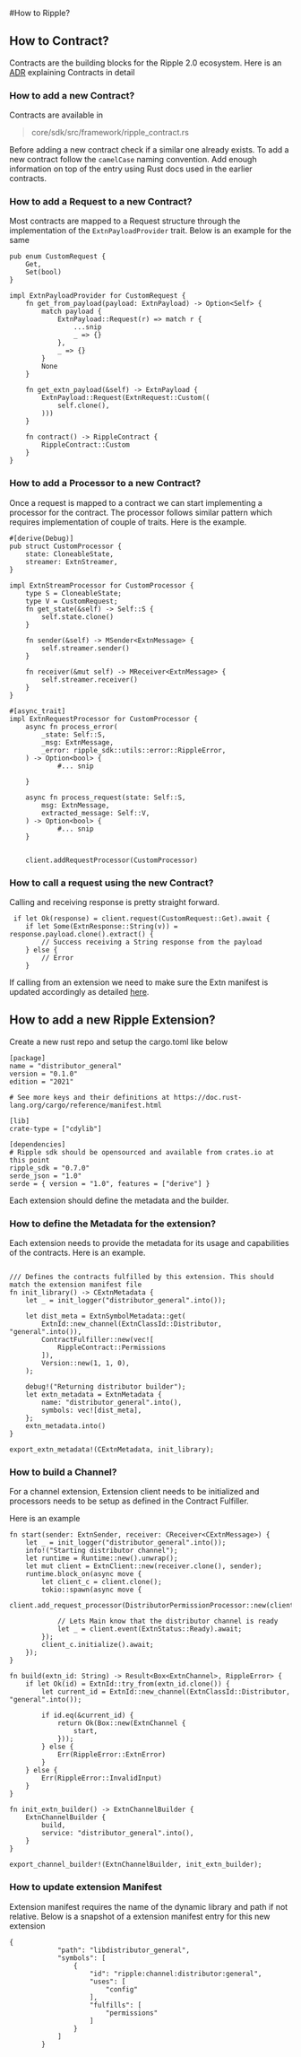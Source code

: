 #How to Ripple?



## How to Contract?

Contracts are the building blocks for the Ripple 2.0 ecosystem. Here is an [ADR](./adr/ripple_contracts.md) explaining Contracts in detail

### How to add a new Contract?

Contracts are available in 
>core/sdk/src/framework/ripple_contract.rs

Before adding a new contract check if a similar one already exists.
To add a new contract follow the `camelCase` naming convention.
Add enough information on top of the entry using Rust docs used in the earlier contracts.

### How to add a Request to a new Contract?

Most contracts are mapped to a Request structure through the implementation of the `ExtnPayloadProvider` trait.
Below is an example for the same

```
pub enum CustomRequest {
    Get,
    Set(bool)
}

impl ExtnPayloadProvider for CustomRequest {
    fn get_from_payload(payload: ExtnPayload) -> Option<Self> {
        match payload {
            ExtnPayload::Request(r) => match r {
                ...snip
                _ => {}
            },
            _ => {}
        }
        None
    }

    fn get_extn_payload(&self) -> ExtnPayload {
        ExtnPayload::Request(ExtnRequest::Custom((
            self.clone(),
        )))
    }

    fn contract() -> RippleContract {
        RippleContract::Custom
    }
}
```


### How to add a Processor to a new Contract?

Once a request is mapped to a contract we can start implementing a processor for the contract. The processor follows similar pattern which requires implementation of couple of traits.
Here is the example.

```
#[derive(Debug)]
pub struct CustomProcessor {
    state: CloneableState,
    streamer: ExtnStreamer,
}

impl ExtnStreamProcessor for CustomProcessor {
    type S = CloneableState;
    type V = CustomRequest;
    fn get_state(&self) -> Self::S {
        self.state.clone()
    }

    fn sender(&self) -> MSender<ExtnMessage> {
        self.streamer.sender()
    }

    fn receiver(&mut self) -> MReceiver<ExtnMessage> {
        self.streamer.receiver()
    }
}

#[async_trait]
impl ExtnRequestProcessor for CustomProcessor {
    async fn process_error(
        _state: Self::S,
        _msg: ExtnMessage,
        _error: ripple_sdk::utils::error::RippleError,
    ) -> Option<bool> {
            #... snip

    }

    async fn process_request(state: Self::S,
        msg: ExtnMessage,
        extracted_message: Self::V,
    ) -> Option<bool> {
            #... snip
    }


    client.addRequestProcessor(CustomProcessor)

```

### How to call a request using the new Contract?

Calling and receiving response is pretty straight forward.

```
 if let Ok(response) = client.request(CustomRequest::Get).await {
    if let Some(ExtnResponse::String(v)) = response.payload.clone().extract() {
        // Success receiving a String response from the payload
    } else {
        // Error
    }
```

If calling from an extension we need to make sure the Extn manifest is updated accordingly as detailed [here](#how-to-update-extension-manifest).

## How to add a new Ripple Extension?

Create a new rust repo and setup the cargo.toml like below
```
[package]
name = "distributor_general"
version = "0.1.0"
edition = "2021"

# See more keys and their definitions at https://doc.rust-lang.org/cargo/reference/manifest.html

[lib]
crate-type = ["cdylib"]

[dependencies]
# Ripple sdk should be opensourced and available from crates.io at this point
ripple_sdk = "0.7.0" 
serde_json = "1.0"
serde = { version = "1.0", features = ["derive"] }
```

Each extension should define the metadata and the builder.

### How to define the Metadata for the extension?
Each extension needs to provide the metadata for its usage and capabilities of the contracts.
Here is an example.

```

/// Defines the contracts fulfilled by this extension. This should match the extension manifest file
fn init_library() -> CExtnMetadata {
    let _ = init_logger("distributor_general".into());

    let dist_meta = ExtnSymbolMetadata::get(
        ExtnId::new_channel(ExtnClassId::Distributor, "general".into()),
        ContractFulfiller::new(vec![
            RippleContract::Permissions
        ]),
        Version::new(1, 1, 0),
    );

    debug!("Returning distributor builder");
    let extn_metadata = ExtnMetadata {
        name: "distributor_general".into(),
        symbols: vec![dist_meta],
    };
    extn_metadata.into()
}

export_extn_metadata!(CExtnMetadata, init_library);
```

### How to build a Channel?
For a channel extension, Extension client needs to be initialized and processors needs to be setup as defined in the Contract Fulfiller.

Here is an example

```
fn start(sender: ExtnSender, receiver: CReceiver<CExtnMessage>) {
    let _ = init_logger("distributor_general".into());
    info!("Starting distributor channel");
    let runtime = Runtime::new().unwrap();
    let mut client = ExtnClient::new(receiver.clone(), sender);
    runtime.block_on(async move {
        let client_c = client.clone();
        tokio::spawn(async move {
            client.add_request_processor(DistributorPermissionProcessor::new(client.clone()));
            
            // Lets Main know that the distributor channel is ready
            let _ = client.event(ExtnStatus::Ready).await;
        });
        client_c.initialize().await;
    });
}

fn build(extn_id: String) -> Result<Box<ExtnChannel>, RippleError> {
    if let Ok(id) = ExtnId::try_from(extn_id.clone()) {
        let current_id = ExtnId::new_channel(ExtnClassId::Distributor, "general".into());

        if id.eq(&current_id) {
            return Ok(Box::new(ExtnChannel {
                start,
            }));
        } else {
            Err(RippleError::ExtnError)
        }
    } else {
        Err(RippleError::InvalidInput)
    }
}

fn init_extn_builder() -> ExtnChannelBuilder {
    ExtnChannelBuilder {
        build,
        service: "distributor_general".into(),
    }
}

export_channel_builder!(ExtnChannelBuilder, init_extn_builder);

```


### How to update extension Manifest

Extension manifest requires the name of the dynamic library and path if not relative.
Below is a snapshot of a extension manifest entry for this new extension

```
{
            "path": "libdistributor_general",
            "symbols": [
                {
                    "id": "ripple:channel:distributor:general",
                    "uses": [
                        "config"
                    ],
                    "fulfills": [
                        "permissions"
                    ]
                }
            ]
        }
```